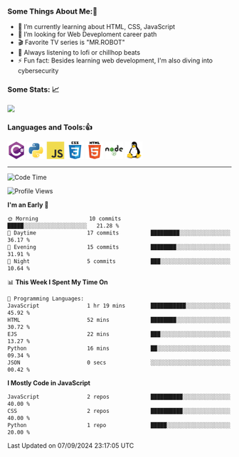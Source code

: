 ### Some Things About Me:👋
- 🌱 I’m currently learning about HTML, CSS, JavaScript
- 🤔 I’m looking for Web Deveploment career path
- 🎬 Favorite TV series is "MR.ROBOT"
- 🎵 Always listening to lofi or chillhop beats
- ⚡ Fun fact: Besides learning web development, I'm also diving into cybersecurity

### Some Stats: 📈
<a href="https://github.com/anuraghazra/convoychat">
  <img height=150 align="center" src="https://github-readme-stats.vercel.app/api/top-langs?username=simon068&layout=compact&langs_count=8&card_width=320"/>
</a>

### Languages and Tools:👍
<p align="left">
  <img src="https://raw.githubusercontent.com/devicons/devicon/master/icons/csharp/csharp-original.svg" alt="csharp" width="40" height="40"/>
  <img src="https://raw.githubusercontent.com/devicons/devicon/master/icons/python/python-original.svg" alt="python" width="40" height="40"/>
  <img src="https://raw.githubusercontent.com/devicons/devicon/master/icons/javascript/javascript-original.svg" alt="javascript" width="40" height="40"/>
  <img src="https://raw.githubusercontent.com/devicons/devicon/master/icons/css3/css3-original-wordmark.svg" alt="css3" width="40" height="40"/>
  <img src="https://raw.githubusercontent.com/devicons/devicon/master/icons/html5/html5-original-wordmark.svg" alt="html5" width="40" height="40"/>
  <!-- <img src="https://raw.githubusercontent.com/devicons/devicon/master/icons/dot-net/dot-net-original-wordmark.svg" alt="dotnet" width="40" height="40"/> -->
  <!-- <img src="https://raw.githubusercontent.com/devicons/devicon/master/icons/mysql/mysql-original-wordmark.svg" alt="mysql" width="40" height="40"/> -->
  <img src="https://raw.githubusercontent.com/devicons/devicon/master/icons/nodejs/nodejs-original-wordmark.svg" alt="nodejs" width="40" height="40"/>
  <img src="https://raw.githubusercontent.com/devicons/devicon/master/icons/linux/linux-original.svg" alt="linux" width="40" height="40"/>
</p>

***

<!--START_SECTION:waka-->
![Code Time](http://img.shields.io/badge/Code%20Time-65%20hrs%2040%20mins-blue)

![Profile Views](http://img.shields.io/badge/Profile%20Views-0-blue)

**I'm an Early 🐤** 

```text
🌞 Morning                10 commits          █████░░░░░░░░░░░░░░░░░░░░   21.28 % 
🌆 Daytime                17 commits          █████████░░░░░░░░░░░░░░░░   36.17 % 
🌃 Evening                15 commits          ████████░░░░░░░░░░░░░░░░░   31.91 % 
🌙 Night                  5 commits           ███░░░░░░░░░░░░░░░░░░░░░░   10.64 % 
```


📊 **This Week I Spent My Time On** 

```text
💬 Programming Languages: 
JavaScript               1 hr 19 mins        ███████████░░░░░░░░░░░░░░   45.92 % 
HTML                     52 mins             ████████░░░░░░░░░░░░░░░░░   30.72 % 
EJS                      22 mins             ███░░░░░░░░░░░░░░░░░░░░░░   13.27 % 
Python                   16 mins             ██░░░░░░░░░░░░░░░░░░░░░░░   09.34 % 
JSON                     0 secs              ░░░░░░░░░░░░░░░░░░░░░░░░░   00.42 % 
```

**I Mostly Code in JavaScript** 

```text
JavaScript               2 repos             ██████████░░░░░░░░░░░░░░░   40.00 % 
CSS                      2 repos             ██████████░░░░░░░░░░░░░░░   40.00 % 
Python                   1 repo              █████░░░░░░░░░░░░░░░░░░░░   20.00 % 
```




 Last Updated on 07/09/2024 23:17:05 UTC
<!--END_SECTION:waka-->

<!--
**simon068/simon068** is a ✨ _special_ ✨ repository because its `README.md` (this file) appears on your GitHub profile.

Here are some ideas to get you started:

- 🔭 I’m currently working on ...
- 🌱 I’m currently learning ...
- 👯 I’m looking to collaborate on ...
- 🤔 I’m looking for help with ...
- 💬 Ask me about ...
- 📫 How to reach me: ...
- 😄 Pronouns: ...
- ⚡ Fun fact: ...
-->
